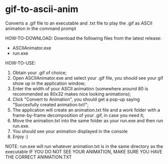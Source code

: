 # gif-to-ascii-anim
Converts a .gif file to an executable and .txt file to play the .gif as ASCII animation in the command prompt

HOW-TO-DOWNLOAD:
Download the following files from the latest release:
- ASCIIAnimator.exe
- run.exe

HOW-TO-USE:
1. Obtain your .gif of choice;
2. Open ASCIIAnimator.exe and select your .gif file, you should see your gif show up in the application window;
3. Enter the width of your ASCII animation (somewhere around 80 is recommended as 80x32 makes nice looking animations);
4. Click "Convert to Animation", you should get a pop-up saying "Succesfully created animation.txt!";
5. The application will create an animation.txt file and a work folder with a frame-by-frame decomposition of your .gif, in case you need it;
6. Move the animation.txt into the same folder as your run.exe and then run run.exe.
7. You should see your animation displayed in the console
8. Enjoy :)

NOTE: run.exe will run whatever animation.txt is in the same directory as the executable
IF YOU DO NOT SEE YOUR ANIMATION, MAKE SURE YOU HAVE THE CORRECT ANIMATION.TXT
